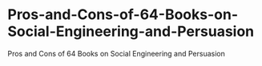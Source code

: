# Pros-and-Cons-of-64-Books-on-Social-Engineering-and-Persuasion
Pros and Cons of 64 Books on Social Engineering and Persuasion
